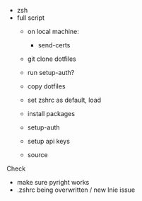 - zsh
- full script
    - on local machine:
        - send-certs

    - git clone dotfiles
    - run setup-auth? 
    - copy dotfiles
    - set zshrc as default, load

    - install packages
    - setup-auth
    - setup api keys
    - source

Check
- make sure pyright works
- .zshrc being overwritten / new lnie issue
